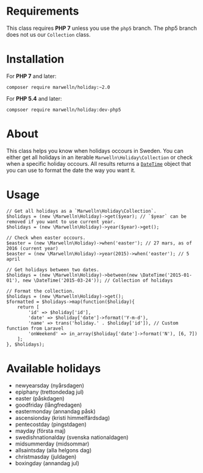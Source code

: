 # Requirements

This class requires **PHP 7** unless you use the `php5` branch. The php5 branch does not us our `Collection` class.

# Installation

For **PHP 7** and later:

    composer require marwelln/holiday:~2.0

For **PHP 5.4** and later:

    compsoer require marwelln/holiday:dev-php5

# About

This class helps you know when holidays occours in Sweden. You can either get all holidays in an iterable `Marwelln\Holiday\Collection` or check when a specific holiday occours. All results returns a [`DateTime`](http://php.net/manual/en/class.datetime.php) object that you can use to format the date the way you want it.

# Usage

    // Get all holidays as a `Marwelln\Holiday\Collection`.
    $holidays = (new \Marwelln\Holiday)->get($year); // `$year` can be removed if you want to use current year.
    $holidays = (new \Marwelln\Holiday)->year($year)->get();

    // Check when easter occours.
    $easter = (new \Marwelln\Holiday)->when('easter'); // 27 mars, as of 2016 (current year)
    $easter = (new \Marwelln\Holiday)->year(2015)->when('easter'); // 5 april

    // Get holidays between two dates.
    $holidays = (new \Marwelln\Holiday)->between(new \DateTime('2015-01-01'), new \DateTime('2015-03-24')); // Collection of holidays

    // Format the collection.
    $holidays = (new \Marwelln\Holiday)->get();
    $formatted = $holidays->map(function($holiday){
        return [
            'id' => $holiday['id'],
            'date' => $holiday['date']->format('Y-m-d'),
            'name' => trans('holiday.' . $holiday['id']), // Custom function from Laravel
            'onWeekend' => in_array($holiday['date']->format('N'), [6, 7])
        ];
    }, $holidays);

# Available holidays

- newyearsday (nyårsdagen)
- epiphany (trettondedag jul)
- easter (påskdagen)
- goodfriday (långfredagen)
- eastermonday (annandag påsk)
- ascensionday (kristi himmelfärdsdag)
- pentecostday (pingstdagen)
- mayday (första maj)
- swedishnationalday (svenska nationaldagen)
- midsummerday (midsommar)
- allsaintsday (alla helgons dag)
- christmasday (juldagen)
- boxingday (annandag jul)